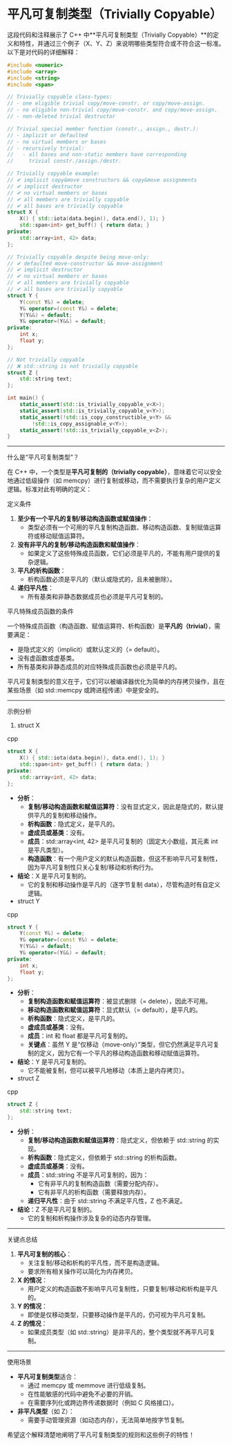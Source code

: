 # 平凡可复制类型（Trivially Copyable）

这段代码和注释展示了 C++ 中**平凡可复制类型（Trivially Copyable）**的定义和特性，并通过三个例子（X、Y、Z）来说明哪些类型符合或不符合这一标准。以下是对代码的详细解释：

```c++
#include <numeric>
#include <array>
#include <string>
#include <span>

// Trivially copyable class-types:
// - one eligible trivial copy/move-constr. or copy/move-assign.
// - no eligible non-trivial copy/move-constr. and copy/move-assign.
// - non-deleted trivial destructor

// Trivial special member function (constr., assign., destr.):
// - implicit or defaulted
// - no virtual members or bases
// - recursively trivial:
//   - all bases and non-static members have corresponding
//     trivial constr./assign./destr.

// Trivially copyable example:
// ✔ implicit copy&move constructors && copy&move assignments
// ✔ implicit destructor
// ✔ no virtual members or bases
// ✔ all members are trivially copyable
// ✔ all bases are trivially copyable
struct X {
    X() { std::iota(data.begin(), data.end(), 1); }
    std::span<int> get_buff() { return data; }
private:
    std::array<int, 42> data;
};

// Trivially copyable despite being move-only:
// ✔ defaulted move-constructor && move-assignment
// ✔ implicit destructor
// ✔ no virtual members or bases
// ✔ all members are trivially copyable
// ✔ all bases are trivially copyable
struct Y {
    Y(const Y&) = delete;
    Y& operator=(const Y&) = delete;
    Y(Y&&) = default;
    Y& operator=(Y&&) = default;
private:
    int x;
    float y;
};

// Not trivially copyable
// ❌ std::string is not trivially copyable
struct Z {
    std::string text;
};

int main() {
    static_assert(std::is_trivially_copyable_v<X>);
    static_assert(std::is_trivially_copyable_v<Y>);
    static_assert(!std::is_copy_constructible_v<Y> && 
        !std::is_copy_assignable_v<Y>);
    static_assert(!std::is_trivially_copyable_v<Z>);
}
```



------

什么是“平凡可复制类型”？

在 C++ 中，一个类型是**平凡可复制的（trivially copyable）**，意味着它可以安全地通过低级操作（如 memcpy）进行复制或移动，而不需要执行复杂的用户定义逻辑。标准对此有明确的定义：

定义条件

1. **至少有一个平凡的复制/移动构造函数或赋值操作**：
   - 类型必须有一个可用的平凡复制构造函数、移动构造函数、复制赋值运算符或移动赋值运算符。
2. **没有非平凡的复制/移动构造函数和赋值操作**：
   - 如果定义了这些特殊成员函数，它们必须是平凡的，不能有用户提供的复杂逻辑。
3. **平凡的析构函数**：
   - 析构函数必须是平凡的（默认或隐式的，且未被删除）。
4. **递归平凡性**：
   - 所有基类和非静态数据成员也必须是平凡可复制的。

平凡特殊成员函数的条件

一个特殊成员函数（构造函数、赋值运算符、析构函数）是**平凡的（trivial）**，需要满足：

- 是隐式定义的（implicit）或默认定义的（= default）。
- 没有虚函数或虚基类。
- 所有基类和非静态成员的对应特殊成员函数也必须是平凡的。

平凡可复制类型的意义在于，它们可以被编译器优化为简单的内存拷贝操作，且在某些场景（如 std::memcpy 或跨进程传递）中是安全的。

------

示例分析

1. struct X

cpp

```cpp
struct X {
    X() { std::iota(data.begin(), data.end(), 1); }
    std::span<int> get_buff() { return data; }
private:
    std::array<int, 42> data;
};
```

- **分析**：
  - **复制/移动构造函数和赋值运算符**：没有显式定义，因此是隐式的，默认提供平凡的复制和移动操作。
  - **析构函数**：隐式定义，是平凡的。
  - **虚成员或基类**：没有。
  - **成员**：std::array<int, 42> 是平凡可复制的（固定大小数组，其元素 int 是平凡类型）。
  - **构造函数**：有一个用户定义的默认构造函数，但这不影响平凡可复制性，因为平凡可复制性只关心复制/移动和析构行为。
- **结论**：X 是平凡可复制的。
  - 它的复制和移动操作是平凡的（逐字节复制 data），尽管构造时有自定义逻辑。
- struct Y

cpp

```cpp
struct Y {
    Y(const Y&) = delete;
    Y& operator=(const Y&) = delete;
    Y(Y&&) = default;
    Y& operator=(Y&&) = default;
private:
    int x;
    float y;
};
```

- **分析**：
  - **复制构造函数和赋值运算符**：被显式删除（= delete），因此不可用。
  - **移动构造函数和赋值运算符**：显式默认（= default），是平凡的。
  - **析构函数**：隐式定义，是平凡的。
  - **虚成员或基类**：没有。
  - **成员**：int 和 float 都是平凡可复制的。
  - **关键点**：虽然 Y 是“仅移动（move-only）”类型，但它仍然满足平凡可复制的定义，因为它有一个平凡的移动构造函数和移动赋值运算符。
- **结论**：Y 是平凡可复制的。
  - 它不能被复制，但可以被平凡地移动（本质上是内存拷贝）。
- struct Z

cpp

```cpp
struct Z {
    std::string text;
};
```

- **分析**：
  - **复制/移动构造函数和赋值运算符**：隐式定义，但依赖于 std::string 的实现。
  - **析构函数**：隐式定义，但依赖于 std::string 的析构函数。
  - **虚成员或基类**：没有。
  - **成员**：std::string 不是平凡可复制的，因为：
    - 它有非平凡的复制构造函数（需要分配内存）。
    - 它有非平凡的析构函数（需要释放内存）。
  - **递归平凡性**：由于 std::string 不满足平凡性，Z 也不满足。
- **结论**：Z 不是平凡可复制的。
  - 它的复制和析构操作涉及复杂的动态内存管理。

------

关键点总结

1. **平凡可复制的核心**：
   - 关注复制/移动和析构的平凡性，而不是构造逻辑。
   - 要求所有相关操作可以简化为内存拷贝。
2. **X 的情况**：
   - 用户定义的构造函数不影响平凡可复制性，只要复制/移动和析构是平凡的。
3. **Y 的情况**：
   - 即使是仅移动类型，只要移动操作是平凡的，仍可视为平凡可复制。
4. **Z 的情况**：
   - 如果成员类型（如 std::string）是非平凡的，整个类型就不再平凡可复制。

------

使用场景

- **平凡可复制类型**适合：
  - 通过 memcpy 或 memmove 进行低级复制。
  - 在性能敏感的代码中避免不必要的开销。
  - 在需要序列化或跨边界传递数据时（例如 C 风格接口）。
- **非平凡类型**（如 Z）：
  - 需要手动管理资源（如动态内存），无法简单地按字节复制。

希望这个解释清楚地阐明了平凡可复制类型的规则和这些例子的特性！